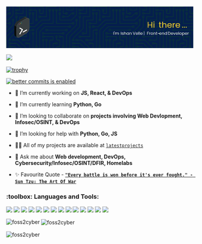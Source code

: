 ![Header](./headerishanvelle.png)

![](https://komarev.com/ghpvc/?username=foss2cyber&color=blue&style=for-the-badge)

[![trophy](https://github-profile-trophy.vercel.app/?username=foss2cyber&theme=radical)](https://github.com/foss2cyber)

[![better commits is enabled](https://img.shields.io/badge/better--commits-enabled?style=for-the-badge&logo=git&color=a6e3a1&logoColor=D9E0EE&labelColor=302D41)](https://github.com/Everduin94/better-commits)

- 🔭 I’m currently working on **JS, React, & DevOps**

- 🌱 I’m currently learning **Python, Go**

- 👯 I’m looking to collaborate on **projects involving Web Devlopment, Infosec/OSINT, & DevOps**

- 🤝 I’m looking for help with **Python, Go, JS**

- 👨‍💻 All of my projects are available at [`latestprojects`](https://yourishanvelle.dev/#projects)

- 💬 Ask me about **Web development, DevOps, Cybersecurity/Infosec/OSINT/DFIR, Homelabs**

- ✨&nbsp;Favourite Quote&nbsp;- **[`"Every battle is won before it's ever fought." - Sun Tzu: The Art Of War`]()**


<h3 align="left">:toolbox:&nbspLanguages and Tools:</h3>

![](https://img.shields.io/badge/HTML5-informational?style=for-the-badge&logo=html5&logoColor=orangered&color=bisque)
![](https://img.shields.io/badge/CSS3-informational?style=for-the-badge&logo=css3&logoColor=darkblue&color=bisque)
![](https://img.shields.io/badge/JavaScript-informational?style=for-the-badge&logo=JavaScript&logoColor=gold&color=bisque)
![](https://img.shields.io/badge/Markdown-informational?style=for-the-badge&logo=markdown&logoColor=darkslategrey&color=bisque)
![](https://img.shields.io/badge/React-informational?style=for-the-badge&logo=react&logoColor=darkcyan&color=bisque)
![](https://img.shields.io/badge/Git-informational?style=for-the-badge&logo=git&logoColor=darkslategrey&color=bisque)
![](https://img.shields.io/badge/Neovim-informational?style=for-the-badge&logo=neovim&logoColor=darkgreen&color=bisque)
![](https://img.shields.io/badge/TailwindCSS-informational?style=for-the-badge&logo=tailwindcss&logoColor=darkturquoise&color=bisque)
![](https://img.shields.io/badge/Bootstrap-informational?style=for-the-badge&logo=bootstrap&logoColor=purple&color=bisque)
![](https://img.shields.io/badge/Bulma-informational?style=for-the-badge&logo=bulma&logoColor=turquoise&color=bisque)
![](https://img.shields.io/badge/NextJS-informational?style=for-the-badge&logo=next.js&logoColor=black&color=bisque)
![](https://img.shields.io/badge/Astro-informational?style=for-the-badge&logo=astro&logoColor=darkorange&color=bisque)
![](https://img.shields.io/badge/Gatsby-informational?style=for-the-badge&logo=gatsby&logoColor=magenta&color=bisque)
![](https://img.shields.io/badge/Docker-informational?style=for-the-badge&logo=docker&logoColor=deepskyblue&color=bisque)


  
<p><img align="left" src="https://github-readme-stats.vercel.app/api/top-langs?username=foss2cyber&show_icons=true&locale=en&layout=compact&theme=gruvbox" alt="foss2cyber" color="purple" /></p>

<p>&nbsp;<img align="center" src="https://github-readme-stats.vercel.app/api?username=foss2cyber&show_icons=true&locale=en&theme=gruvbox" alt="foss2cyber" /></p>

<p><img align="center" src="https://github-readme-streak-stats.herokuapp.com/?user=foss2cyber&theme=gruvbox&" alt="foss2cyber" /></p>
